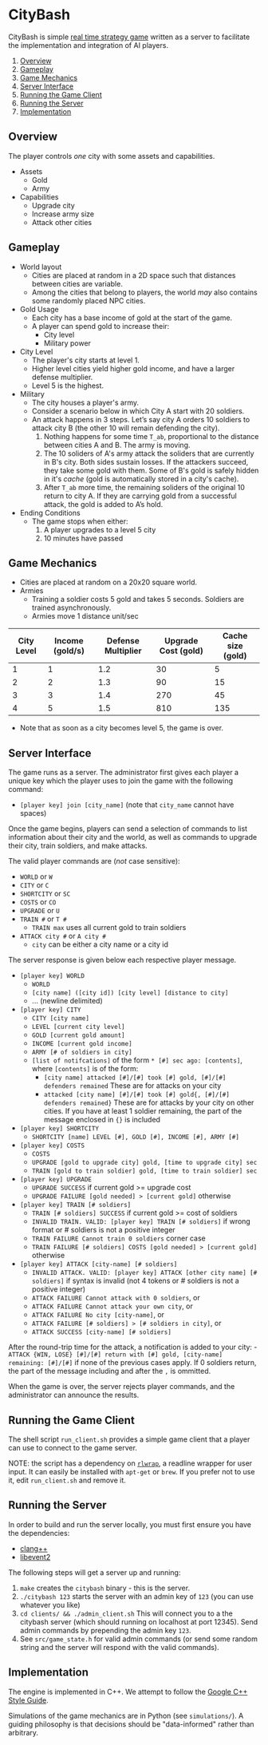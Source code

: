 # CityBash
CityBash is simple [real time strategy
game](https://en.wikipedia.org/wiki/Real-time_strategy) written as a server to
facilitate the implementation and integration of AI players.

1. [Overview](#overview)
2. [Gameplay](#gameplay)
3. [Game Mechanics](#game-mechanics)
4. [Server Interface](#server-interface)
5. [Running the Game Client](#running-the-game-client)
6. [Running the Server](#running-the-server)
7. [Implementation](#implementation)

## Overview
The player controls _one_ city with some assets and capabilities.

- Assets
  - Gold
  - Army
- Capabilities
  - Upgrade city
  - Increase army size
  - Attack other cities

## Gameplay
- World layout
  - Cities are placed at random in a 2D space such that distances between cities are variable.
  - Among the cities that belong to players, the world _may_ also contains some randomly placed NPC cities.
- Gold Usage
  - Each city has a base income of gold at the start of the game.
  - A player can spend gold to increase their:
    * City level
    * Military power
- City Level
  - The player's city starts at level 1.
  - Higher level cities yield higher gold income, and have a larger defense multiplier.
  - Level 5 is the highest.
- Military
  - The city houses a player's army.
  - Consider a scenario below in which City A start with 20 soldiers.
  - An attack happens in 3 steps. Let’s say city A orders 10 soldiers to attack city B (the other 10 will remain defending the city).
    1. Nothing happens for some time `T_ab`, proportional to the distance between cities A and B. The army is moving.
    2. The 10 soliders of A's army attack the soliders that are currently in B's city. Both sides sustain losses. If the attackers succeed, they take some gold with them. Some of B's gold is safely hidden in it's _cache_ (gold is automatically stored in a city's cache).
    3. After `T_ab` more time, the remaining soliders of the original 10 return to city A. If they are carrying gold from a successful attack, the gold is added to A’s hold.
- Ending Conditions
  - The game stops when either:
    1. A player upgrades to a level 5 city
    2. 10 minutes have passed
  <!-- - Players are awarded points based on city level, gold, and army size, and then ranked by point-count. -->

## Game Mechanics
- Cities are placed at random on a 20x20 square world.
- Armies
  <!-- - See `simulations/battle_sim.py` -->
  - Training a soldier costs 5 gold and takes 5 seconds. Soldiers are trained asynchronously.
  - Armies move 1 distance unit/sec

City Level | Income (gold/s) | Defense Multiplier | Upgrade Cost (gold) | Cache size (gold) |
---------- | --------------- | ------------------ | ------------ | ---------- |
1 | 1 | 1.2 | 30  | 5   |
2 | 2 | 1.3 | 90  | 15  |
3 | 3 | 1.4 | 270 | 45  |
4 | 5 | 1.5 | 810 | 135 |

- Note that as soon as a city becomes level 5, the game is over.

## Server Interface
The game runs as a server. The administrator first gives each player a unique
key which the player uses to join the game with the following command:
  - `[player key] join [city_name]` (note that `city_name` cannot have spaces)

Once the game begins, players can send a selection of commands to list
information about their city and the world, as well as commands to upgrade
their city, train soldiers, and make attacks.

The valid player commands are (_not_ case sensitive):
- `WORLD` or `W`
- `CITY` or `C`
- `SHORTCITY` or `SC`
- `COSTS` or `CO`
- `UPGRADE` or `U`
- `TRAIN #` or `T #`
  - `TRAIN max` uses all current gold to train soldiers
- `ATTACK city #` or `A city #`
  - `city` can be either a city name or a city id

The server response is given below each respective player message.
  - `[player key] WORLD`
    - `WORLD`
    - `[city name] ([city id]) [city level] [distance to city]`
    - ... (newline delimited)
  - `[player key] CITY`
    - `CITY [city name]`
    - `LEVEL [current city level]`
    - `GOLD [current gold amount]`
    - `INCOME [current gold income]`
    - `ARMY [# of soldiers in city]`
    - `[list of notifcations]` of the form `* [#] sec ago: [contents]`, where `[contents]` is of the form:
      - `[city name] attacked [#]/[#] took [#] gold, [#]/[#] defenders remained` These are for attacks on your city
      - `attacked [city name] [#]/[#] took [#] gold{, [#]/[#] defenders remained}` These are for attacks by your city on other cities. If you have at least 1 soldier remaining, the part of the message enclosed in `{}` is included
  - `[player key] SHORTCITY`
    - `SHORTCITY [name] LEVEL [#], GOLD [#], INCOME [#], ARMY [#]`
  - `[player key] COSTS`
    - `COSTS`
    - `UPGRADE [gold to upgrade city] gold, [time to upgrade city] sec`
    - `TRAIN [gold to train soldier] gold, [time to train soldier] sec`
  - `[player key] UPGRADE`
    - `UPGRADE SUCCESS` if current gold >= upgrade cost
    - `UPGRADE FAILURE [gold needed] > [current gold]` otherwise
  - `[player key] TRAIN [# soldiers]`
    - `TRAIN [# soldiers] SUCCESS` if current gold >= cost of soldiers
    - `INVALID TRAIN. VALID: [player key] TRAIN [# soldiers]` if wrong format or # soldiers is
    not a positive integer
    - `TRAIN FAILURE Cannot train 0 soldiers` corner case
    - `TRAIN FAILURE [# soldiers] COSTS [gold needed] > [current gold]` otherwise
  - `[player key] ATTACK [city-name] [# soldiers]`
    - `INVALID ATTACK. VALID: [player key] ATTACK [other city name] [# soldiers]`
       if syntax is invalid (not 4 tokens or # soldiers is not a positive integer)
    - `ATTACK FAILURE Cannot attack with 0 soldiers`, or
    - `ATTACK FAILURE Cannot attack your own city`, or
    - `ATTACK FAILURE No city [city-name]`, or
    - `ATTACK FAILURE [# soldiers] > [# soldiers in city]`, or
    - `ATTACK SUCCESS [city-name] [# soldiers]`

After the round-trip time for the attack, a notification is added to your city:
    - `ATTACK {WIN, LOSE} [#]/[#] return with [#] gold, [city-name] remaining: [#]/[#]`
       if none of the previous cases apply. If 0 soldiers return, the part of
       the message including and after the `,` is ommitted.

When the game is over, the server rejects player commands, and the
administrator can announce the results.

## Running the Game Client
The shell script `run_client.sh` provides a simple game client that a player
can use to connect to the game server.

NOTE: the script has a dependency on
[`rlwrap`](https://github.com/hanslub42/rlwrap), a readline wrapper for user
input. It can easily be installed with `apt-get` or `brew`. If you prefer not to
use it, edit `run_client.sh` and remove it.

## Running the Server
In order to build and run the server locally, you must first ensure you have the
dependencies:
- [clang++](http://clang.llvm.org/)
- [libevent2](http://libevent.org/)

The following steps will get a server up and running:

1. `make` creates the `citybash` binary - this is the server.
2. `./citybash 123` starts the server with an admin key of `123` (you can use whatever you like)
3. `cd clients/ && ./admin_client.sh` This will connect you to a the citybash server (which should running on localhost at port 12345). Send admin commands by prepending the admin key `123`.
4. See `src/game_state.h` for valid admin commands (or send some random string
and the server will respond with the valid commands).

## Implementation
The engine is implemented in C++. We attempt to follow the
[Google C++ Style Guide](https://google.github.io/styleguide/cppguide.html).

Simulations of the game mechanics are in Python (see `simulations/`). A guiding
philosophy is that decisions should be "data-informed" rather than arbitrary.
